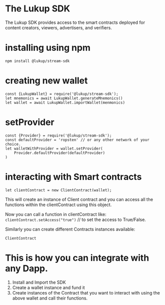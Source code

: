 # The Lukup SDK
The Lukup SDK provides access to the smart contracts deployed for content creators, viewers, advertisers, and verifiers.

# installing using npm
```npm install @lukup/stream-sdk```

# creating new wallet
```
const {LukupWallet} = require('@lukup/stream-sdk');
let mnemonics = await LukupWallet.generateMnemonics()
let wallet = await LukupWallet.importWallet(menmonics)
```
# setProvider
```
const {Provider} = require('@lukup/stream-sdk');
const defaultProvider = 'ropsten' // or any other network of your choice.
let walletWithProvider = wallet.setProvider(
    Provider.defaultProvider(defaultProvider)
)
```
# interacting with Smart contracts
```let clientContract = new ClientContract(wallet);```

This will create an instance of Client contract and you can access all the functions within the clientContract using this object.

Now you can call a function in clientContract like:
```clientContract.setAccess("true")``` // to set the access to True/False.

Similarly you can create different Contracts instances available:
```
ClientContract
```

# This is how you can integrate with any Dapp.
1. Install and Import the SDK
2. Create a wallet instance and fund it
3. Create instances of the Contract that you want to interact with using the above wallet and call their functions.